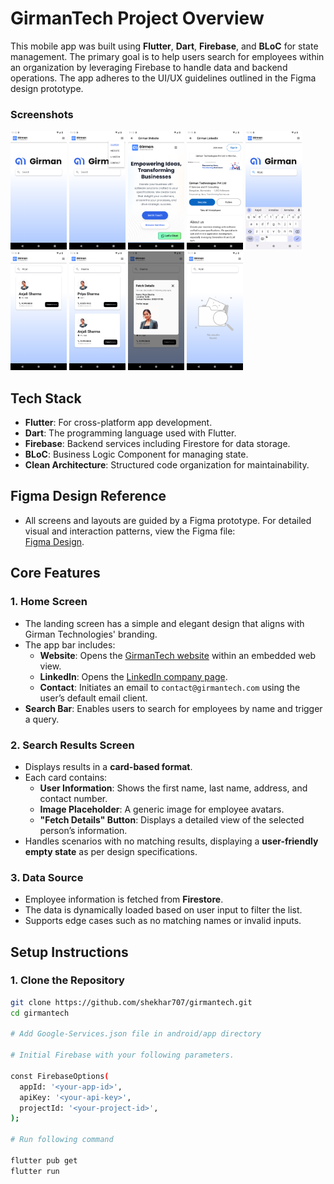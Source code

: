# GirmanTech Project Overview

This mobile app was built using **Flutter**, **Dart**, **Firebase**, and **BLoC** for state management. The primary goal is to help users search for employees within an organization by leveraging Firebase to handle data and backend operations. The app adheres to the UI/UX guidelines outlined in the Figma design prototype.

### Screenshots

<img src="https://github.com/shekhar707/girmantech/blob/main/screenshots/Screenshot_1.png" width="90">
<img src="https://github.com/shekhar707/girmantech/blob/main/screenshots/Screenshot_2.png" width="90">
<img src="https://github.com/shekhar707/girmantech/blob/main/screenshots/Screenshot_3.png" width="90">
<img src="https://github.com/shekhar707/girmantech/blob/main/screenshots/Screenshot_4.png" width="90">
<img src="https://github.com/shekhar707/girmantech/blob/main/screenshots/Screenshot_5.png" width="90">
<img src="https://github.com/shekhar707/girmantech/blob/main/screenshots/Screenshot_6.png" width="90">
<img src="https://github.com/shekhar707/girmantech/blob/main/screenshots/Screenshot_7.png" width="90">
<img src="https://github.com/shekhar707/girmantech/blob/main/screenshots/Screenshot_8.png" width="90">
<img src="https://github.com/shekhar707/girmantech/blob/main/screenshots/Screenshot_9.png" width="90">


## Tech Stack

- **Flutter**: For cross-platform app development.
- **Dart**: The programming language used with Flutter.
- **Firebase**: Backend services including Firestore for data storage.
- **BLoC**: Business Logic Component for managing state.
- **Clean Architecture**: Structured code organization for maintainability.

## **Figma Design Reference**
- All screens and layouts are guided by a Figma prototype. For detailed visual and interaction patterns, view the Figma file:  
  [Figma Design](https://www.figma.com/design/rJXNcq9yJAZv6T5pMFA0zh/Girman-Mobile-App-Assignment?node-id=1-180&node-type=frame&t=k3rK9zKADlREQFBH-0).


## Core Features

### 1. **Home Screen**
- The landing screen has a simple and elegant design that aligns with Girman Technologies' branding.
- The app bar includes:
  - **Website**: Opens the [GirmanTech website](https://girmantech.com) within an embedded web view.
  - **LinkedIn**: Opens the [LinkedIn company page](https://www.linkedin.com/company/girmantechnologies).
  - **Contact**: Initiates an email to `contact@girmantech.com` using the user’s default email client.
- **Search Bar**: Enables users to search for employees by name and trigger a query.

### 2. **Search Results Screen**
- Displays results in a **card-based format**.
- Each card contains:
  - **User Information**: Shows the first name, last name, address, and contact number.
  - **Image Placeholder**: A generic image for employee avatars.
  - **"Fetch Details" Button**: Displays a detailed view of the selected person’s information.
- Handles scenarios with no matching results, displaying a **user-friendly empty state** as per design specifications.

### 3. **Data Source**
- Employee information is fetched from **Firestore**.
- The data is dynamically loaded based on user input to filter the list.
- Supports edge cases such as no matching names or invalid inputs.

## Setup Instructions

### 1. Clone the Repository
```bash
git clone https://github.com/shekhar707/girmantech.git
cd girmantech

# Add Google-Services.json file in android/app directory

# Initial Firebase with your following parameters.

const FirebaseOptions(
  appId: '<your-app-id>',
  apiKey: '<your-api-key>',
  projectId: '<your-project-id>',
);

# Run following command

flutter pub get
flutter run
